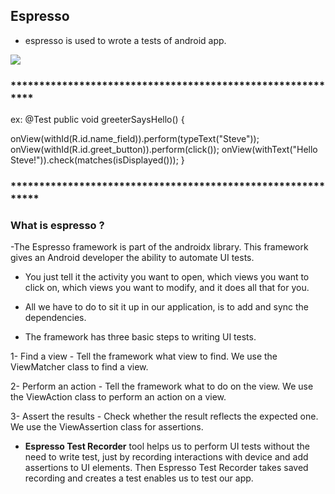 ## Espresso
- espresso is used to wrote a tests of android app.


![](https://themodestack.com/wp-content/uploads/2018/11/Espresso-test-steps.png)


### ***********************************************************
ex: @Test public void greeterSaysHello() {

onView(withId(R.id.name_field)).perform(typeText("Steve"));
onView(withId(R.id.greet_button)).perform(click());
onView(withText("Hello Steve!")).check(matches(isDisplayed()));
}

### ************************************************************


### What is espresso ?
-The Espresso framework is part of the androidx library. This framework gives an Android developer the ability to automate UI tests.

- You just tell it the activity you want to open, which views you want to click on, which views you want to modify, and it does all that for you.

- All we have to do to sit it up in our application, is to add and sync the dependencies.

- The framework has three basic steps to writing UI tests.

1- Find a view - Tell the framework what view to find. We use the ViewMatcher class to find a view.

2- Perform an action - Tell the framework what to do on the view. We use the ViewAction class to perform an action on a view.

3- Assert the results - Check whether the result reflects the expected one. We use the ViewAssertion class for assertions.

- **Espresso Test Recorder** tool helps us to perform UI tests without the need to write test, just by recording interactions with device and add assertions to UI elements. Then Espresso Test Recorder takes saved recording and creates a test enables us to test our app.
